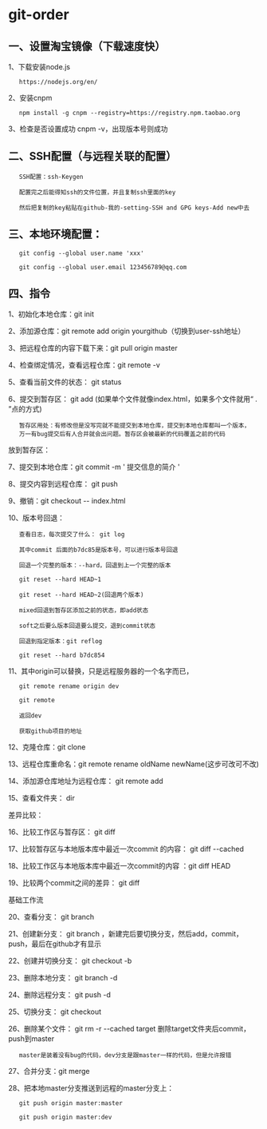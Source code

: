 # git-order

## 一、设置淘宝镜像（下载速度快）

1、下载安装node.js

       https://nodejs.org/en/

2、安装cnpm

       npm install -g cnpm --registry=https://registry.npm.taobao.org

3、检查是否设置成功 cnpm -v，出现版本号则成功

## 二、SSH配置（与远程关联的配置）

       SSH配置：ssh-Keygen

       配置完之后能得知ssh的文件位置，并且复制ssh里面的key

       然后把复制的key粘贴在github-我的-setting-SSH and GPG keys-Add new中去

## 三、本地环境配置：

       git config --global user.name 'xxx'

       git config --global user.email 123456789@qq.com

## 四、指令

1、初始化本地仓库：git init

2、添加源仓库：git remote add origin yourgithub（切换到user-ssh地址）

3、把远程仓库的内容下载下来：git pull origin master

4、检查绑定情况，查看远程仓库：git remote -v

5、查看当前文件的状态： git status

6、提交到暂存区： git add (如果单个文件就像index.html，如果多个文件就用“ . ”点的方式)

       暂存区用处：有修改但是没写完就不能提交到本地仓库，提交到本地仓库都叫一个版本，
	   万一有bug提交后有人合并就会出问题。暂存区会被最新的代码覆盖之前的代码

	   
放到暂存区：

7、提交到本地仓库：git commit -m ' 提交信息的简介 '

8、提交内容到远程仓库： git push

9、撤销：git checkout -- index.html

10、版本号回退：

       查看日志，每次提交了什么： git log

       其中commit 后面的b7dc85是版本号，可以进行版本号回退

       回退一个完整的版本：--hard，回退到上一个完整的版本

       git reset --hard HEAD~1

       git reset --hard HEAD~2(回退两个版本)

       mixed回退到暂存区添加之前的状态，即add状态

       soft之后要么版本回退要么提交，退到commit状态

       回退到指定版本：git reflog

       git reset --hard b7dc854

11、其中origin可以替换，只是远程服务器的一个名字而已，

       git remote rename origin dev

       git remote

       返回dev

       获取github项目的地址

12、克隆仓库：git clone

13、远程仓库重命名：git remote rename oldName newName(这步可改可不改)

14、添加源仓库地址为远程仓库： git remote add

15、查看文件夹： dir



差异比较：

16、比较工作区与暂存区： git diff

17、比较暂存区与本地版本库中最近一次commit 的内容： git diff --cached

18、比较工作区与本地版本库中最近一次commit的内容 ：git diff HEAD

19、比较两个commit之间的差异： git diff



基础工作流

20、查看分支： git branch

21、创建新分支： git branch <branchName> ，新建完后要切换分支，然后add，commit，push，最后在github才有显示

22、创建并切换分支： git checkout -b <branchName>

23、删除本地分支： git branch -d <branchName>

24、删除远程分支： git push -d <origin> <branchName>

25、切换分支： git checkout <branchName>

26、删除某个文件： git rm -r --cached target 删除target文件夹后commit，push到master

       master是装着没有bug的代码，dev分支是跟master一样的代码，但是允许报错

27、合并分支：git merge

28、把本地master分支推送到远程的master分支上：

       git push origin master:master

       git push origin master:dev
